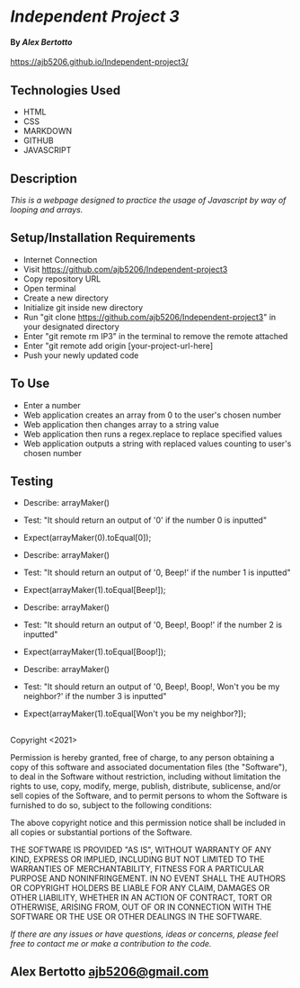 # _Independent Project 3_

#### By _**Alex Bertotto**_
https://ajb5206.github.io/Independent-project3/

## Technologies Used

* HTML
* CSS
* MARKDOWN
* GITHUB
* JAVASCRIPT

## Description

_This is a webpage designed to practice the usage of Javascript by way of looping and arrays._

## Setup/Installation Requirements

* Internet Connection
* Visit https://github.com/ajb5206/Independent-project3
* Copy repository URL
* Open terminal
* Create a new directory
* Initialize git inside new directory
* Run "git clone https://github.com/ajb5206/Independent-project3" in your designated directory
* Enter "git remote rm IP3" in the terminal to remove the remote attached
* Enter "git remote add origin [your-project-url-here]
* Push your newly updated code

## To Use
* Enter a number
* Web application creates an array from 0 to the user's chosen number
* Web application then changes array to a string value
* Web application then runs a regex.replace to replace specified values
* Web application outputs a string with replaced values counting to user's chosen number

## Testing

* Describe: arrayMaker()
* Test: "It should return an output of '0' if the number 0 is inputted"
* Expect(arrayMaker(0).toEqual[0]);

* Describe: arrayMaker()
* Test: "It should return an output of '0, Beep!' if the number 1 is inputted"
* Expect(arrayMaker(1).toEqual[Beep!]);

* Describe: arrayMaker()
* Test: "It should return an output of '0, Beep!, Boop!' if the number 2 is inputted"
* Expect(arrayMaker(1).toEqual[Boop!]);

* Describe: arrayMaker()
* Test: "It should return an output of '0, Beep!, Boop!, Won't you be my neighbor?' if the number 3 is inputted"
* Expect(arrayMaker(1).toEqual[Won't you be my neighbor?]);
## 
Copyright <2021> <MIT>

Permission is hereby granted, free of charge, to any person obtaining a copy of this software and associated documentation files (the "Software"), to deal in the Software without restriction, including without limitation the rights to use, copy, modify, merge, publish, distribute, sublicense, and/or sell copies of the Software, and to permit persons to whom the Software is furnished to do so, subject to the following conditions:

The above copyright notice and this permission notice shall be included in all copies or substantial portions of the Software.

THE SOFTWARE IS PROVIDED "AS IS", WITHOUT WARRANTY OF ANY KIND, EXPRESS OR IMPLIED, INCLUDING BUT NOT LIMITED TO THE WARRANTIES OF MERCHANTABILITY, FITNESS FOR A PARTICULAR PURPOSE AND NONINFRINGEMENT. IN NO EVENT SHALL THE AUTHORS OR COPYRIGHT HOLDERS BE LIABLE FOR ANY CLAIM, DAMAGES OR OTHER LIABILITY, WHETHER IN AN ACTION OF CONTRACT, TORT OR OTHERWISE, ARISING FROM, OUT OF OR IN CONNECTION WITH THE SOFTWARE OR THE USE OR OTHER DEALINGS IN THE SOFTWARE.

_If there are any issues or have questions, ideas or concerns, please feel free to contact me or make a contribution to the code._

## Alex Bertotto ajb5206@gmail.com